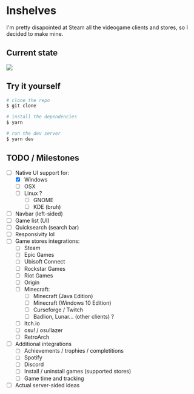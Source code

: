 # Inshelves

I'm pretty disapointed at Steam all the videogame clients and stores, so I decided to make mine.

## Current state

![](https://i.imgur.com/JlZrCqp.png)

## Try it yourself

```bash
# clone the repo
$ git clone

# install the dependencies
$ yarn

# run the dev server
$ yarn dev
```

## TODO / Milestones

* [ ] Native UI support for:
  * [X] Windows
  * [ ] OSX
  * [ ] Linux ?
    * [ ] GNOME
    * [ ] KDE (bruh)
* [ ] Navbar (left-sided)
* [ ] Game list (UI)
* [ ] Quicksearch (search bar)
* [ ] Responsivity lol
* [ ] Game stores integrations:
  * [ ] Steam
  * [ ] Epic Games
  * [ ] Ubisoft Connect
  * [ ] Rockstar Games
  * [ ] Riot Games
  * [ ] Origin
  * [ ] Minecraft:
    * [ ] Minecraft (Java Edition)
    * [ ] Minecraft (Windows 10 Edition)
    * [ ] Curseforge / Twitch
    * [ ] Badlion, Lunar... (other clients) ?
  * [ ] Itch.io
  * [ ] osu! / osu!lazer
  * [ ] RetroArch
* [ ] Additional integrations
  * [ ] Achievements / trophies / completitions
  * [ ] Spotify
  * [ ] Discord
  * [ ] Install / uninstall games (supported stores)
  * [ ] Game time and tracking
* [ ] Actual server-sided ideas
